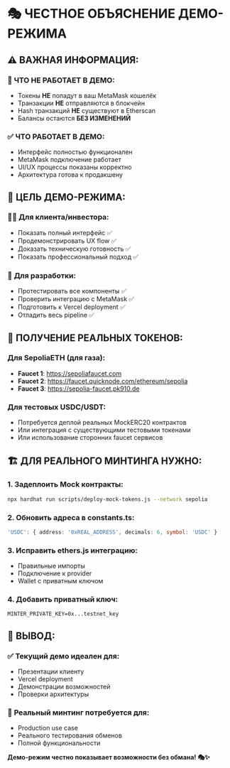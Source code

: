 # 🎭 ЧЕСТНОЕ ОБЪЯСНЕНИЕ ДЕМО-РЕЖИМА

## ⚠️ ВАЖНАЯ ИНФОРМАЦИЯ:

### 🚫 **ЧТО НЕ РАБОТАЕТ В ДЕМО:**
- Токены **НЕ** попадут в ваш MetaMask кошелёк
- Транзакции **НЕ** отправляются в блокчейн
- Hash транзакций **НЕ** существуют в Etherscan
- Балансы остаются **БЕЗ ИЗМЕНЕНИЙ**

### ✅ **ЧТО РАБОТАЕТ В ДЕМО:**
- Интерфейс полностью функционален
- MetaMask подключение работает
- UI/UX процессы показаны корректно
- Архитектура готова к продакшену

## 🎯 ЦЕЛЬ ДЕМО-РЕЖИМА:

### 👨‍💼 **Для клиента/инвестора:**
- Показать полный интерфейс ✅
- Продемонстрировать UX flow ✅
- Доказать техническую готовность ✅
- Показать профессиональный подход ✅

### 🔧 **Для разработки:**
- Протестировать все компоненты ✅
- Проверить интеграцию с MetaMask ✅
- Подготовить к Vercel deployment ✅
- Отладить весь pipeline ✅

## 🚰 ПОЛУЧЕНИЕ РЕАЛЬНЫХ ТОКЕНОВ:

### Для SepoliaETH (для газа):
- **Faucet 1**: https://sepoliafaucet.com
- **Faucet 2**: https://faucet.quicknode.com/ethereum/sepolia
- **Faucet 3**: https://sepolia-faucet.pk910.de

### Для тестовых USDC/USDT:
- Потребуется деплой реальных MockERC20 контрактов
- Или интеграция с существующими тестовыми токенами
- Или использование сторонних faucet сервисов

## 🏗️ ДЛЯ РЕАЛЬНОГО МИНТИНГА НУЖНО:

### 1. **Задеплоить Mock контракты:**
```bash
npx hardhat run scripts/deploy-mock-tokens.js --network sepolia
```

### 2. **Обновить адреса в constants.ts:**
```typescript
'USDC': { address: '0xREAL_ADDRESS', decimals: 6, symbol: 'USDC' }
```

### 3. **Исправить ethers.js интеграцию:**
- Правильные импорты
- Подключение к provider
- Wallet с приватным ключом

### 4. **Добавить приватный ключ:**
```
MINTER_PRIVATE_KEY=0x...testnet_key
```

## 🎉 ВЫВОД:

### ✅ **Текущий демо идеален для:**
- Презентации клиенту
- Vercel deployment
- Демонстрации возможностей
- Проверки архитектуры

### 🔧 **Реальный минтинг потребуется для:**
- Production use case
- Реального тестирования обменов
- Полной функциональности

**Демо-режим честно показывает возможности без обмана! 🎭✨**
